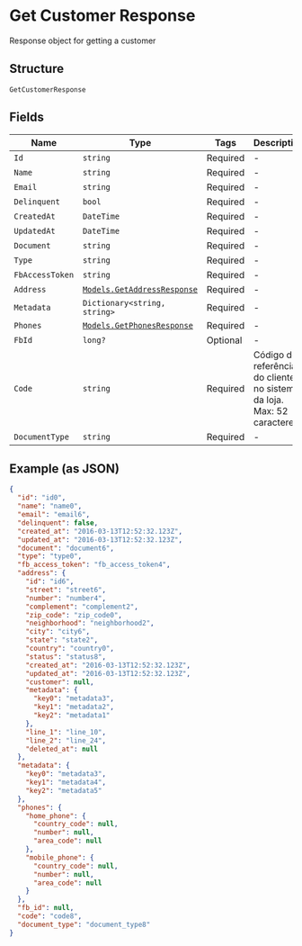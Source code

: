 
# Get Customer Response

Response object for getting a customer

## Structure

`GetCustomerResponse`

## Fields

| Name | Type | Tags | Description |
|  --- | --- | --- | --- |
| `Id` | `string` | Required | - |
| `Name` | `string` | Required | - |
| `Email` | `string` | Required | - |
| `Delinquent` | `bool` | Required | - |
| `CreatedAt` | `DateTime` | Required | - |
| `UpdatedAt` | `DateTime` | Required | - |
| `Document` | `string` | Required | - |
| `Type` | `string` | Required | - |
| `FbAccessToken` | `string` | Required | - |
| `Address` | [`Models.GetAddressResponse`](../../doc/models/get-address-response.md) | Required | - |
| `Metadata` | `Dictionary<string, string>` | Required | - |
| `Phones` | [`Models.GetPhonesResponse`](../../doc/models/get-phones-response.md) | Required | - |
| `FbId` | `long?` | Optional | - |
| `Code` | `string` | Required | Código de referência do cliente no sistema da loja. Max: 52 caracteres |
| `DocumentType` | `string` | Required | - |

## Example (as JSON)

```json
{
  "id": "id0",
  "name": "name0",
  "email": "email6",
  "delinquent": false,
  "created_at": "2016-03-13T12:52:32.123Z",
  "updated_at": "2016-03-13T12:52:32.123Z",
  "document": "document6",
  "type": "type0",
  "fb_access_token": "fb_access_token4",
  "address": {
    "id": "id6",
    "street": "street6",
    "number": "number4",
    "complement": "complement2",
    "zip_code": "zip_code0",
    "neighborhood": "neighborhood2",
    "city": "city6",
    "state": "state2",
    "country": "country0",
    "status": "status8",
    "created_at": "2016-03-13T12:52:32.123Z",
    "updated_at": "2016-03-13T12:52:32.123Z",
    "customer": null,
    "metadata": {
      "key0": "metadata3",
      "key1": "metadata2",
      "key2": "metadata1"
    },
    "line_1": "line_10",
    "line_2": "line_24",
    "deleted_at": null
  },
  "metadata": {
    "key0": "metadata3",
    "key1": "metadata4",
    "key2": "metadata5"
  },
  "phones": {
    "home_phone": {
      "country_code": null,
      "number": null,
      "area_code": null
    },
    "mobile_phone": {
      "country_code": null,
      "number": null,
      "area_code": null
    }
  },
  "fb_id": null,
  "code": "code8",
  "document_type": "document_type8"
}
```

